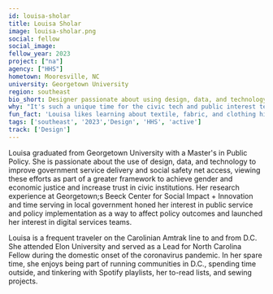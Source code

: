 ```yaml
---
id: louisa-sholar
title: Louisa Sholar
image: louisa-sholar.png
social: fellow
social_image:
fellow_year: 2023
project: ["na"]
agency: ["HHS"]
hometown: Mooresville, NC
university: Georgetown University
region: southeast
bio_short: Designer passionate about using design, data, and technology to improve government service delivery
why: "It's such a unique time for the civic tech and public interest tech fields — there is so much momentum, attention, and resources directed towards increasing tech and service design capacity at all levels of government right now, especially within federal agencies. USDC is a unique opportunity within this unique window."
fun_fact: 'Louisa likes learning about textile, fabric, and clothing history and design.'
tags: ['southeast', '2023','Design', 'HHS', 'active']
track: ['Design']
---
```


Louisa graduated from Georgetown University with a Master's in Public Policy. She is passionate about the use of design, data, and technology to improve government service delivery and social safety net access, viewing these efforts as part of a greater framework to achieve gender and economic justice and increase trust in civic institutions. Her research experience at Georgetown;s Beeck Center for Social Impact + Innovation and time serving in local government honed her interest in public service and policy implementation as a way to affect policy outcomes and launched her interest in digital services teams.

Louisa is a frequent traveler on the Carolinian Amtrak line to and from D.C. She attended Elon University and served as a Lead for North Carolina Fellow during the domestic onset of the coronavirus pandemic. In her spare time, she enjoys being part of running communities in D.C., spending time outside, and tinkering with Spotify playlists, her to-read lists, and sewing projects.
